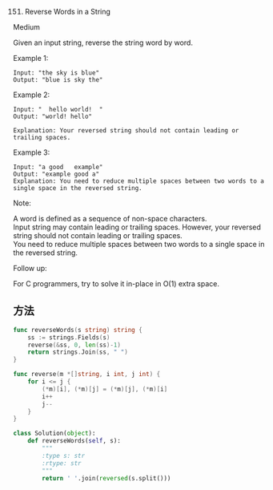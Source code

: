 151. Reverse Words in a String


Medium


Given an input string, reverse the string word by word.

 

Example 1:

```
Input: "the sky is blue"
Output: "blue is sky the"
```

Example 2:

```
Input: "  hello world!  "
Output: "world! hello"

Explanation: Your reversed string should not contain leading or trailing spaces.
```

Example 3:

```
Input: "a good   example"
Output: "example good a"
Explanation: You need to reduce multiple spaces between two words to a single space in the reversed string.
```
 

Note:

A word is defined as a sequence of non-space characters.   
Input string may contain leading or trailing spaces. However, your reversed string should not contain leading or trailing spaces.   
You need to reduce multiple spaces between two words to a single space in the reversed string.   
 

Follow up:

For C programmers, try to solve it in-place in O(1) extra space.   


## 方法

```go
func reverseWords(s string) string {
    ss := strings.Fields(s)
	reverse(&ss, 0, len(ss)-1)
	return strings.Join(ss, " ")
}

func reverse(m *[]string, i int, j int) {
	for i <= j {
		(*m)[i], (*m)[j] = (*m)[j], (*m)[i]
		i++
		j--
	}
}
```



```python
class Solution(object):
    def reverseWords(self, s):
        """
        :type s: str
        :rtype: str
        """
        return ' '.join(reversed(s.split()))
```